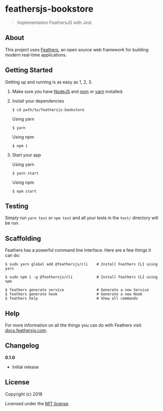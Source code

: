 # feathersjs-bookstore

> Implementation FeathersJS with Jest.

## About

This project uses [Feathers](http://feathersjs.com), an open source web framework for building modern real-time applications.

## Getting Started

Getting up and running is as easy as 1, 2, 3.

1. Make sure you have [NodeJS](https://nodejs.org/) and [npm](https://www.npmjs.com/) or [yarn](https://yarnpkg.com) installed.
2. Install your dependencies

    ```
    $ cd path/to/feathersjs-bookstore
    ```

    Using yarn
    ```
    $ yarn
    ```

    Using npm
    ```
    $ npm i
    ```

3. Start your app

    Using yarn
    ```
    $ yarn start
    ```

    Using npm
    ```
    $ npm start
    ```

## Testing

Simply run `yarn test` or `npm test` and all your tests in the `test/` directory will be run.

## Scaffolding

Feathers has a powerful command line interface. Here are a few things it can do:

```
$ sudo yarn global add @feathersjs/cli    # Install Feathers CLI using yarn

$ sudo npm i -g @feathersjs/cli           # Install Feathers CLI using npm

$ feathers generate service               # Generate a new Service
$ feathers generate hook                  # Generate a new Hook
$ feathers help                           # Show all commands
```

## Help

For more information on all the things you can do with Feathers visit [docs.feathersjs.com](http://docs.feathersjs.com).

## Changelog

__0.1.0__

- Initial release

## License

Copyright (c) 2018

Licensed under the [MIT license](LICENSE).
